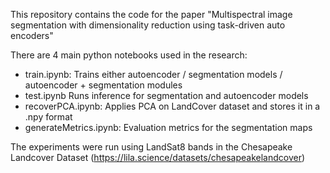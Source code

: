 This repository contains the code for the paper "Multispectral image segmentation with dimensionality reduction using task-driven auto encoders"

There are 4 main python notebooks used in the research:
- train.ipynb: Trains either autoencoder / segmentation models / autoencoder + segmentation modules
- test.ipynb Runs inference for segmentation and autoencoder models
- recoverPCA.ipynb: Applies PCA on LandCover dataset and stores it in a .npy format
- generateMetrics.ipynb: Evaluation metrics for the segmentation maps

The experiments were run using LandSat8 bands in the Chesapeake Landcover Dataset (https://lila.science/datasets/chesapeakelandcover)